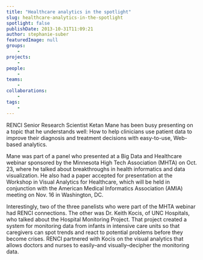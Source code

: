 ```yaml
---
title: "Healthcare analytics in the spotlight"
slug: healthcare-analytics-in-the-spotlight
spotlight: false
publishDate: 2013-10-31T11:09:21
author: stephanie-suber
featuredImage: null
groups:
    - 
projects:
    - 
people:
    - 
teams: 
    - 
collaborations:
    - 
tags:
    - 
---
```

<p>RENCI Senior Research Scientist Ketan Mane has been busy presenting on a topic that he understands well: How to help clinicians use patient data to improve their diagnosis and treatment decisions with easy-to-use, Web-based analytics.</p>
<p>Mane was part of a panel who presented at a Big Data and Healthcare webinar sponsored by the Minnesota High Tech Association (MHTA) on Oct. 23, where he talked about breakthroughs in health informatics and data visualization. He also had a paper accepted for presentation at the Workshop in Visual Analytics for Healthcare, which will be held in conjunction with the American Medical Informatics Association (AMIA) meeting on Nov. 16 in Washington, DC.</p>
<p>Interestingly, two of the three panelists who were part of the MHTA webinar had RENCI connections. The other was Dr. Keith Kocis, of UNC Hospitals, who talked about the Hospital Monitoring Project. That project created a system for monitoring data from infants in intensive care units so that caregivers can spot trends and react to potential problems before they become crises. RENCI partnered with Kocis on the visual analytics that allows doctors and nurses to easily&#8211;and visually&#8211;decipher the monitoring data.</p>
<p>&nbsp;</p>
<!-- AddThis Advanced Settings generic via filter on the_content --><!-- AddThis Share Buttons generic via filter on the_content -->

